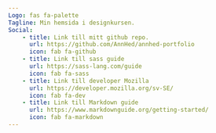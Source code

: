 ```yaml
---
Logo: fas fa-palette
Tagline: Min hemsida i designkursen.
Social:
    - title: Link till mitt github repo.
      url: https://github.com/AnnHed/annhed-portfolio
      icon: fab fa-github
    - title: Link till sass guide
      url: https://sass-lang.com/guide
      icon: fab fa-sass
    - title: Link till developer Mozilla
      url: https://developer.mozilla.org/sv-SE/
      icon: fab fa-dev
    - title: Link till Markdown guide
      url: https://www.markdownguide.org/getting-started/
      icon: fab fa-markdown
---
```

